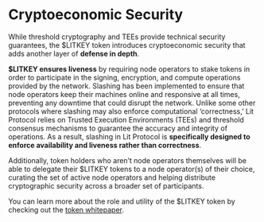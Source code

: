 # Cryptoeconomic Security

While threshold cryptography and TEEs provide technical security guarantees, the $LITKEY token introduces cryptoeconomic security that adds another layer of **defense in depth**. 

**$LITKEY ensures liveness** by requiring node operators to stake tokens in order to participate in the signing, encryption, and compute operations provided by the network. Slashing has been implemented to ensure that node operators keep their machines online and responsive at all times, preventing any downtime that could disrupt the network. Unlike some other protocols where slashing may also enforce computational ‘correctness,’ Lit Protocol relies on Trusted Execution Environments (TEEs) and threshold consensus mechanisms to guarantee the accuracy and integrity of operations. As a result, slashing in Lit Protocol is **specifically designed to enforce availability and liveness rather than correctness**.

Additionally, token holders who aren’t node operators themselves will be able to delegate their $LITKEY tokens to a node operator(s) of their choice, curating the set of active node operators and helping distribute cryptographic security across a broader set of participants.

You can learn more about the role and utility of the $LITKEY token by checking out the [token whitepaper](https://github.com/LIT-Protocol/LITKEY-Token-Paper-v1/blob/main/%24LITKEY%20Whitepaper%20-%20v1.pdf). 
